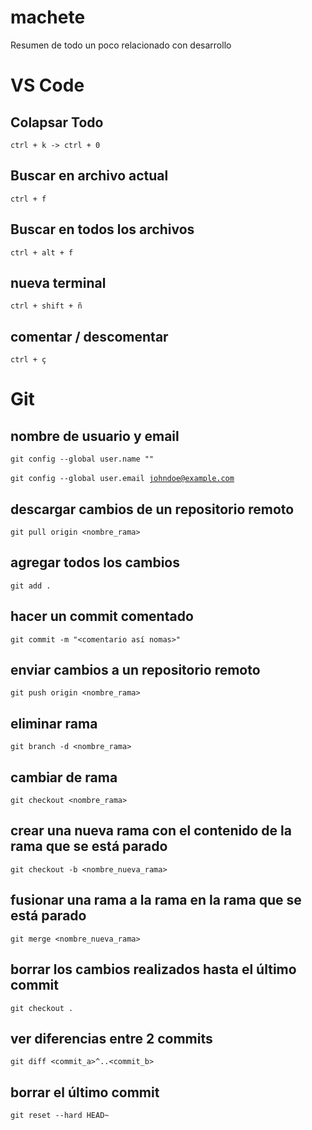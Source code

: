 # machete
Resumen de todo un poco relacionado con desarrollo

# VS Code

## Colapsar Todo
<code>ctrl + k -> ctrl + 0</code> 

## Buscar en archivo actual
<code>ctrl + f</code> 

## Buscar en todos los archivos
<code>ctrl + alt + f</code>

## nueva terminal 
<code>ctrl + shift + ñ</code> 

## comentar / descomentar
<code>ctrl + ç</code>

# Git

## nombre de usuario y email
<code>git config --global user.name "<John Doe>" <br/></code><br/>
<code>git config --global user.email <johndoe@example.com></code>

## descargar cambios de un repositorio remoto
<code>git pull origin <nombre_rama></code>

## agregar todos los cambios
<code>git add .</code>

## hacer un commit comentado
<code>git commit -m "<comentario así nomas>"</code>

## enviar cambios a un repositorio remoto
<code>git push origin <nombre_rama></code>

## eliminar rama
<code>git branch -d <nombre_rama></code>

## cambiar de rama
<code>git checkout <nombre_rama></code>

## crear una nueva rama con el contenido de la rama que se está parado
<code>git checkout -b <nombre_nueva_rama></code>

## fusionar una rama a la rama en la rama que se está parado
<code>git merge <nombre_nueva_rama></code>

## borrar los cambios realizados hasta el último commit
<code>git checkout .</code>

## ver diferencias entre 2 commits
<code>git diff <commit_a>^..<commit_b></code>

## borrar el último commit
<code>git reset --hard HEAD~</code>
